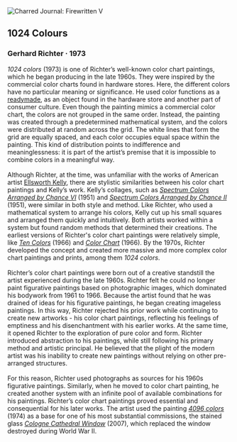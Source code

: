 <div class="artwork-of-the-day">
  <div class="container">
    <div class="img-wrapper">
      <img
        src="https://uploads3.wikiart.org/images/gerhard-richter/1024-colours-1973.jpg"
        alt="Charred Journal: Firewritten V" />
    </div>
    <div class="artwork-detail">
      <div class="artwork-origin"> 
        <h2 class="artwork-name">1024 Colours</h2>
        <h3 class="artist">
          Gerhard Richter
                    ·  1973
        </h3>
      </div>
      <p class="description">
        <span class="artwork-description-text ng-binding" ng-bind-html="viewModel.ArtworkOfTheDay.Description | unsafe"><i>1024 colors</i> (1973) is one of Richter’s well-known color chart paintings, which he began producing in the late 1960s. They were inspired by the commercial color charts found in hardware stores. Here, the different colors have no particular meaning or significance. He used color functions as a <a target="_blank" href="https://www.wikiart.org/en/paintingadvancedsearch#!#filter:advanced,minYear:-50000,maxYear:2020,dictionaries:57726bcdedc2cb3880ae735e">readymade</a>, as an object found in the hardware store and another part of consumer culture. Even though the painting mimics a commercial color chart, the colors are not grouped in the same order. Instead, the painting was created through a predetermined mathematical system, and the colors were distributed at random across the grid. The white lines that form the grid are equally spaced, and each color occupies equal space within the painting. This kind of distribution points to indifference and meaninglessness: it is part of the artist’s premise that it is impossible to combine colors in a meaningful way.<br><br>Although Richter, at the time, was unfamiliar with the works of American artist <a target="_blank" href="https://www.wikiart.org/en/ellsworth-kelly">Ellsworth Kelly</a>, there are stylistic similarities between his color chart paintings and Kelly’s work. Kelly’s collages, such as <a target="_blank" href="https://www.wikiart.org/en/ellsworth-kelly/spectrum-colors-arranged-by-chance-vi-1951"><i>Spectrum Colors Arranged by Chance VI</i></a> (1951) and <a target="_blank" href="https://www.wikiart.org/en/ellsworth-kelly/spectrum-colors-arranged-by-chance-ii-1951"><i>Spectrum Colors Arranged by Chance II</i></a> (1951), were similar in both style and method. Like Richter, who used a mathematical system to arrange his colors, Kelly cut up his small squares and arranged them quickly and intuitively. Both artists worked within a system but found random methods that determined their creations. The earliest versions of Richter's color chart paintings were relatively simple, like <a target="_blank" href="https://www.wikiart.org/en/gerhard-richter/ten-colours-1966"><i>Ten Colors</i></a> (1966) and <a target="_blank" href="https://www.wikiart.org/en/gerhard-richter/color-chart-no-139-1-1966"><i>Color Chart</i></a> (1966). By the 1970s, Richter developed the concept and created more massive and more complex color chart paintings and prints, among them <i>1024 colors</i>.<br><br>Richter’s color chart paintings were born out of a creative standstill the artist experienced during the late 1960s. Richter felt he could no longer paint figurative paintings based on photographic images, which dominated his bodywork from 1961 to 1966. Because the artist found that he was drained of ideas for his figurative paintings, he began creating imageless paintings. In this way, Richter rejected his prior work while continuing to create new artworks - his color chart paintings, reflecting his feelings of emptiness and his disenchantment with his earlier works. At the same time, it opened Richter to the exploration of pure color and form. Richter introduced abstraction to his paintings, while still following his primary method and artistic principal. He believed that the plight of the modern artist was his inability to create new paintings without relying on other pre-arranged structures.<br><br>For this reason, Richter used photographs as sources for his 1960s figurative paintings. Similarly, when he moved to color chart painting, he created another system with an infinite pool of available combinations for his paintings. Richter’s color chart paintings proved essential and consequential for his later works.  The artist used the painting <a target="_blank" href="https://www.wikiart.org/en/gerhard-richter/4096-colours-1974"><i>4096 colors</i></a> (1974) as a base for one of his most substantial commissions, the stained glass <a target="_blank" href="https://www.wikiart.org/en/gerhard-richter/cologne-cathedral-window-2007"><i>Cologne Cathedral Window</i></a> (2007), which replaced the window destroyed during World War II.</span>
                        <div class="text-shadow-container" ng-show="showShadow" style=""></div>
      </p>
    </div>
  </div>

</div>
